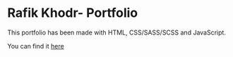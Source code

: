 # Rafik Khodr- Portfolio

This portfolio has been made with HTML, CSS/SASS/SCSS and JavaScript.

You can find it [here]([url](https://rkhodr.github.io/Rafik-Khodr-Portfolio/))


